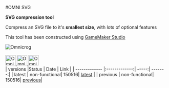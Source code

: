 
#OMNI SVG

<b> SVG compression tool</b>
<p>Compress an SVG file to it's <b>smallest size</b>, with lots of optional features</p>

This tool has been constructed using <a href="http://www.yoyogames.com/gamemaker">GameMaker Studio</a>

<div class="fil0">
<img title="Omnicrog" src="https://scontent-lhr3-1.xx.fbcdn.net/v/t1.0-1/p160x160/10858540_10205422314899201_8699371067342511992_n.jpg?oh=cecfb57090eb62cfb6316bb5e8a69777&oe=57A7444C">
<br>
<br>
<a href="https://www.facebook.com/omnicrog">
<img title="Omnicrog on Facebook" width="32px" height="32px"
src="https://drive.google.com/thumbnail?id=0B12ImthY9ivFZ0ItX21wOUttVkU&authuser=0&v=1463269882283&sz=w320-h200-k"></img>
</a>
<a href="https://github.com/omnicrog">
<img title="Omnicrog on GitHub" width="32px" height="32px"
src="https://drive.google.com/thumbnail?id=0B12ImthY9ivFY3ZUSFlZSWt2U3c&authuser=0&v=1463269882837&sz=w800-rw"></img>
</a>
<a href="https://twitter.com/omnicrog">
<img title="Omnicrog on Twitter" width="32px" height="32px"
src="https://drive.google.com/thumbnail?id=0B12ImthY9ivFVWZPMm5fUzRWYm8&authuser=0&v=1463269882837&sz=w84-h63"></img>
</a>
</div>
| versions      |Status         | Date  | Link    |
| ------------- |:-------------:| -----:| -------:|
| latest        | non-functional| 150516| <a href="https://github.com/omnicrog/OMNI_SVG">latest</a>  |
| previous      | non-functional| 150516| <a href="https://github.com/omnicrog/OMNI_SVG/tree/b2c8cd69910212e10ad3bc734e1c5acff272d39b">previous</a>|

